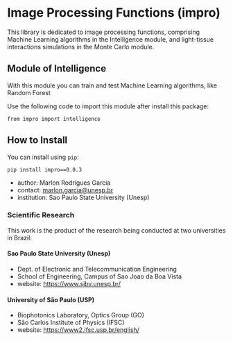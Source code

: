 # Image Processing Functions (impro)

This library is dedicated to image processing functions, comprising Machine Learning algorithms in the Intelligence module, and light-tissue interactions simulations in the Monte Carlo module.

## Module of Intelligence

With this module you can train and test Machine Learning algorithms, like Random Forest

Use the following code to import this module after install this package:
```
from impro import intelligence
```


## How to Install

You can install using `pip`:

```
pip install impro==0.0.3
```

- author: Marlon Rodrigues Garcia
- contact: marlon.garcia@unesp.br
- institution: Sao Paulo State University (Unesp)


### Scientific Research

This work is the product of the research being conducted at two universities in Brazil:

#### Sao Paulo State University (Unesp)
- Dept. of Electronic and Telecommunication Engineering
- School of Engineering, Campus of Sao Joao da Boa Vista
- website: https://www.sjbv.unesp.br/

#### University of São Paulo (USP)
- Biophotonics Laboratory, Optics Group (GO)
- São Carlos Institute of Physics (IFSC)
- website: https://www2.ifsc.usp.br/english/